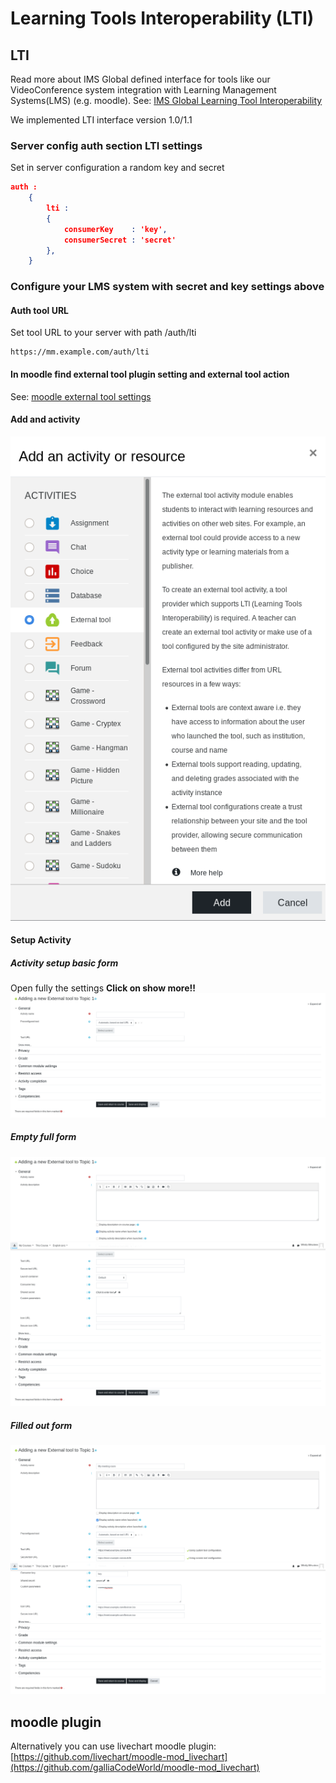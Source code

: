 # Learning Tools Interoperability (LTI)

## LTI

Read more about IMS Global defined interface for tools like our VideoConference system integration with Learning Management Systems(LMS) (e.g. moodle).
See: [IMS Global Learning Tool Interoperability](https://www.imsglobal.org/activity/learning-tools-interoperability)

We implemented LTI interface version 1.0/1.1

### Server config auth section LTI settings

Set in server configuration a random key and secret

``` json
auth :
    {
        lti :
        {
            consumerKey    : 'key',
            consumerSecret : 'secret'
        },
    }
```

### Configure your LMS system with secret and key settings above

#### Auth tool URL

Set tool URL to your server with path /auth/lti

``` url
https://mm.example.com/auth/lti
```

#### In moodle find external tool plugin setting and external tool action

See: [moodle external tool settings](https://docs.moodle.org/38/en/External_tool_settings)

#### Add and activity

![Add external tool](lti1.png)

#### Setup Activity

##### Activity setup basic form

Open fully the settings **Click on show more!!**
![Add external tool config](lti2.png)

##### Empty full form

![Opened external tool config](lti3.png)

##### Filled out form

![Filled out external tool config](lti4.png)

## moodle plugin

Alternatively you can use livechart moodle plugin:
[https://github.com/livechart/moodle-mod_livechart](https://github.com/galliaCodeWorld/moodle-mod_livechart)

